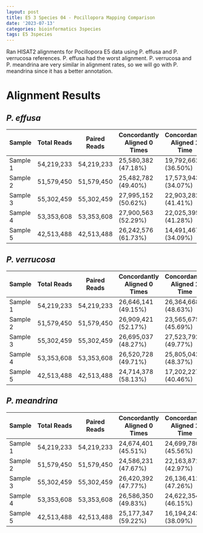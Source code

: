 ```yaml
---
layout: post
title: E5 3 Species 04 - Pocillopora Mapping Comparison
date: '2023-07-13'
categories: bioinformatics 3species
tags: E5 3species
---
```


Ran HISAT2 alignments for Pocillopora E5 data using P. effusa and P. verrucosa references. P. effusa had the worst alignment. P. verrucosa and P. meandrina are very similar in alignment rates, so we will go with P. meandrina since it has a better annotation.


# Alignment Results


## _P. effusa_

| Sample     | Total Reads | Paired Reads | Concordantly Aligned 0 Times | Concordantly Aligned 1 Time | Concordantly Aligned >1 Times | Discordantly Aligned 1 Time | Overall Alignment Rate |
|------------|-------------|--------------|-----------------------------|----------------------------|-------------------------------|-----------------------------|------------------------|
| Sample 1   | 54,219,233  | 54,219,233   | 25,580,382 (47.18%)        | 19,792,662 (36.50%)       | 8,846,189 (16.32%)           | 1,398,649 (5.47%)          | 62.33%                 |
| Sample 2   | 51,579,450  | 51,579,450   | 25,482,782 (49.40%)        | 17,573,943 (34.07%)       | 8,522,725 (16.52%)           | 1,095,747 (4.30%)          | 59.19%                 |
| Sample 3   | 55,302,459  | 55,302,459   | 27,995,152 (50.62%)        | 22,903,282 (41.41%)       | 4,404,025 (7.96%)            | 1,378,919 (4.93%)          | 59.72%                 |
| Sample 4   | 53,353,608  | 53,353,608   | 27,900,563 (52.29%)        | 22,025,395 (41.28%)       | 3,427,650 (6.42%)            | 1,504,147 (5.39%)          | 58.50%                 |
| Sample 5   | 42,513,488  | 42,513,488   | 26,242,576 (61.73%)        | 14,491,467 (34.09%)       | 1,779,445 (4.19%)            | 1,242,202 (4.73%)          | 48.40%                 |


## _P. verrucosa_

| Sample     | Total Reads | Paired Reads | Concordantly Aligned 0 Times | Concordantly Aligned 1 Time | Concordantly Aligned >1 Times | Discordantly Aligned 1 Time | Overall Alignment Rate |
|------------|-------------|--------------|-----------------------------|----------------------------|-------------------------------|-----------------------------|------------------------|
| Sample 1   | 54,219,233  | 54,219,233   | 26,646,141 (49.15%)        | 26,364,668 (48.63%)       | 1,208,424 (2.23%)           | 2,398,499 (9.00%)          | 63.73%                 |
| Sample 2   | 51,579,450  | 51,579,450   | 26,909,421 (52.17%)        | 23,565,675 (45.69%)       | 1,104,354 (2.14%)           | 1,931,846 (7.18%)          | 59.94%                 |
| Sample 3   | 55,302,459  | 55,302,459   | 26,695,037 (48.27%)        | 27,523,792 (49.77%)       | 1,083,630 (1.96%)           | 2,019,789 (7.57%)          | 62.96%                 |
| Sample 4   | 53,353,608  | 53,353,608   | 26,520,728 (49.71%)        | 25,805,042 (48.37%)       | 1,027,838 (1.93%)           | 2,110,685 (7.96%)          | 61.79%                 |
| Sample 5   | 42,513,488  | 42,513,488   | 24,714,378 (58.13%)        | 17,202,227 (40.46%)       | 596,883 (1.40%)             | 1,649,983 (6.68%)          | 52.22%                 |


## _P. meandrina_

| Sample     | Total Reads | Paired Reads | Concordantly Aligned 0 Times | Concordantly Aligned 1 Time | Concordantly Aligned >1 Times | Discordantly Aligned 1 Time | Overall Alignment Rate |
|------------|-------------|--------------|-----------------------------|----------------------------|-------------------------------|-----------------------------|------------------------|
| Sample 1   | 54,219,233  | 54,219,233   | 24,674,401 (45.51%)        | 24,699,780 (45.56%)       | 4,845,052 (8.94%)            | 1,657,119 (6.72%)          | 64.15%                 |
| Sample 2   | 51,579,450  | 51,579,450   | 24,586,231 (47.67%)        | 22,163,871 (42.97%)       | 4,829,348 (9.36%)            | 1,280,768 (5.21%)          | 60.90%                 |
| Sample 3   | 55,302,459  | 55,302,459   | 26,420,392 (47.77%)        | 26,136,411 (47.26%)       | 2,745,656 (4.96%)            | 1,564,617 (5.92%)          | 62.04%                 |
| Sample 4   | 53,353,608  | 53,353,608   | 26,586,350 (49.83%)        | 24,622,354 (46.15%)       | 2,144,904 (4.02%)            | 1,693,268 (6.37%)          | 60.58%                 |
| Sample 5   | 42,513,488  | 42,513,488   | 25,177,347 (59.22%)        | 16,194,243 (38.09%)       | 1,141,898 (2.69%)            | 1,400,533 (5.56%)          | 50.59%                 |








